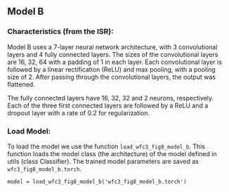 ## Model B
### Characteristics (from the ISR):
Model B uses a 7-layer neural network architecture, with 3 convolutional layers and 4 fully connected layers. The sizes of the convolutional layers are 16, 32, 64 with a padding of 1 in each layer. Each convolutional layer is followed by a linear rectification (ReLU) and max pooling, with a  pooling size of 2.
After passing through the convolutional layers, the output was flattened.

The fully connected layers have 16, 32, 32 and 2 neurons, respectively. Each of the three first connected layers are followed by a ReLU and a dropout layer with a rate of 0.2 for regularization.

### Load Model:
To load the model we use the function `load_wfc3_fig8_model_b`. This function loads the model class (the architecture) of the model defined in utils (class Classifier).
The trained model parameters are saved as `wfc3_fig8_model_b.torch`.

	model = load_wfc3_fig8_model_b('wfc3_fig8_model_b.torch')
